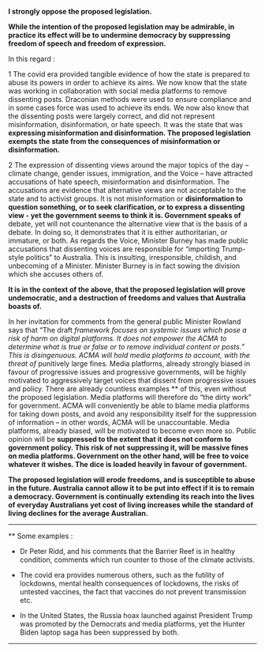 **I strongly oppose the proposed legislation.**

**While the intention of the proposed legislation may be admirable, in practice its effect will be to**
**undermine democracy by suppressing freedom of speech and freedom of expression.**

In this regard :

1 The covid era provided tangible evidence of how the state is prepared to abuse its
powers in order to achieve its aims. We now know that the state was working in
collaboration with social media platforms to remove dissenting posts. Draconian
methods were used to ensure compliance and in some cases force was used to achieve
its ends. We now also know that the dissenting posts were largely correct, and did not
represent misinformation, disinformation, or hate speech. It was the state that was
**expressing misinformation and disinformation. The proposed legislation exempts the**
**state from the consequences of misinformation or disinformation.**

2 The expression of dissenting views around the major topics of the day – climate change,
gender issues, immigration, and the Voice – have attracted accusations of hate speech,
misinformation and disinformation. The accusations are evidence that alternative views
are not acceptable to the state and to activist groups. It is not misinformation or
**disinformation to question something, or to seek clarification, or to express a**
**dissenting view - yet the government seems to think it is. Government speaks of**
debate, yet will not countenance the alternative view that is the basis of a debate. In
doing so, it demonstrates that it is either authoritarian, or immature, or both. As regards
the Voice, Minister Burney has made public accusations that dissenting voices are
responsible for “importing Trump-style politics” to Australia. This is insulting,
irresponsible, childish, and unbecoming of a Minister. Minister Burney is in fact sowing
the division which she accuses others of.

**It is in the context of the above, that the proposed legislation will prove undemocratic, and a**
**destruction of freedoms and values that Australia boasts of.**

In her invitation for comments from the general public Minister Rowland says that “The draft
_framework focuses on systemic issues which pose a risk of harm on digital platforms. It does_
_not empower the ACMA to determine what is true or false or to remove individual content or_
_posts.” This is disingenuous. ACMA will hold media platforms to account, with the threat of_
punitively large fines. Media platforms, already strongly biased in favour of progressive issues and
progressive governments, will be highly motivated to aggressively target voices that dissent from
progressive issues and policy. There are already countless examples ** of this, even without the
proposed legislation. Media platforms will therefore do “the dirty work” for government. ACMA will
conveniently be able to blame media platforms for taking down posts, and avoid any responsibility
itself for the suppression of information – in other words, ACMA will be unaccountable. Media
platforms, already biased, will be motivated to become even more so. Public opinion will be
**suppressed to the extent that it does not conform to government policy. This risk of not**
**suppressing it, will be massive fines on media platforms. Government on the other hand, will be**
**free to voice whatever it wishes. The dice is loaded heavily in favour of government.**

**The proposed legislation will erode freedoms, and is susceptible to abuse in the future. Australia**
**cannot allow it to be put into effect if it is to remain a democracy. Government is continually**
**extending its reach into the lives of everyday Australians yet cost of living increases while the**
**standard of living declines for the average Australian.**


-----

** Some examples :

   - Dr Peter Ridd, and his comments that the Barrier Reef is in healthy condition, comments
which run counter to those of the climate activists.

   - The covid era provides numerous others, such as the futility of lockdowns, mental health
consequences of lockdowns, the risks of untested vaccines, the fact that vaccines do not
prevent transmission etc.

   - In the United States, the Russia hoax launched against President Trump was promoted by the
Democrats and media platforms, yet the Hunter Biden laptop saga has been suppressed by
both.


-----

